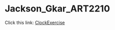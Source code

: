 # Jackson_Gkar_ART2210
Click this link: [ClockExercise](https://github.com/Gmanski504/Jackson_Gkar_ART2210/blob/master/5-Jackson_Gkar_Art2210_ClockExercise_Oct2-Fall2019/sketchTest_10.html)
